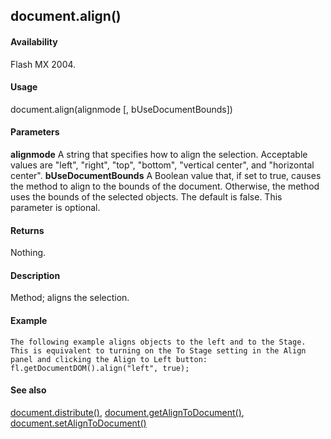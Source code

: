 ## document.align()

#### Availability

Flash MX 2004.

#### Usage

document.align(alignmode \[, bUseDocumentBounds\])

#### Parameters

**alignmode** A string that specifies how to align the selection. Acceptable values are "left", "right", "top", "bottom", "vertical center", and "horizontal center".
**bUseDocumentBounds** A Boolean value that, if set to true, causes the method to align to the bounds of the document. Otherwise, the method uses the bounds of the selected objects. The default is false. This parameter is optional.

#### Returns

Nothing.

#### Description

Method; aligns the selection.

#### Example

```
The following example aligns objects to the left and to the Stage. This is equivalent to turning on the To Stage setting in the Align panel and clicking the Align to Left button:
fl.getDocumentDOM().align("left", true);

```
#### See also

[document.distribute()](#_bookmark173), [document.getAlignToDocument()](#_bookmark198), [document.setAlignToDocument()](#_bookmark277)
